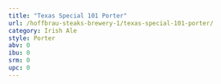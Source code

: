 ```yaml
---
title: "Texas Special 101 Porter"
url: /hoffbrau-steaks-brewery-1/texas-special-101-porter/
category: Irish Ale
style: Porter
abv: 0
ibu: 0
srm: 0
upc: 0
---
```


